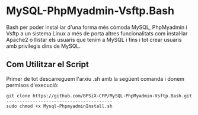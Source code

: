 # MySQL-PhpMyadmin-Vsftp.Bash
Bash per poder instal·lar d'una forma més còmoda MySQL, PhpMyadmin i Vsftp a un sistema Linux a més de porta altres funcionalitats com instal·lar Apache2 o llistar els usuaris que tenim a MySQL i fins i tot crear usuaris amb privilegis dins de MySQL.

## Com Utilitzar el Script
Primer de tot descarreguem l'arxiu .sh amb la següent comanda i donem permisos d'execució:
```
git clone https://github.com/BPSiX-CFP/MySQL-PhpMyadmin-Vsftp.Bash.git
----------------------------------------
sudo chmod +x Mysql-PhpmyadminInstall.sh
```
